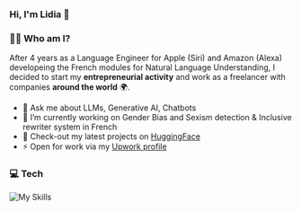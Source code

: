 ### Hi, I'm Lidia 👋

### 👩‍💻 Who am I?
After 4 years as a Language Engineer for Apple (Siri) and Amazon (Alexa) developeing the French modules for Natural Language Understanding, I decided to start my **entrepreneurial activity** and work as a freelancer with companies **around the world** 🌍.

- 💬 Ask me about LLMs, Generative AI, Chatbots
- 🌱 I’m currently working on Gender Bias and Sexism detection & Inclusive rewriter system  in French
- 🤗 Check-out my latest projects on [HuggingFace](https://huggingface.co/lidiapierre)
- ⚡   Open for work via my [Upwork profile](https://www.upwork.com/freelancers/~019b58085a1d481c5a)

### 💻 Tech

![My Skills](https://skillicons.dev/icons?i=python,pytorch,linux,docker,aws,git,flask)

